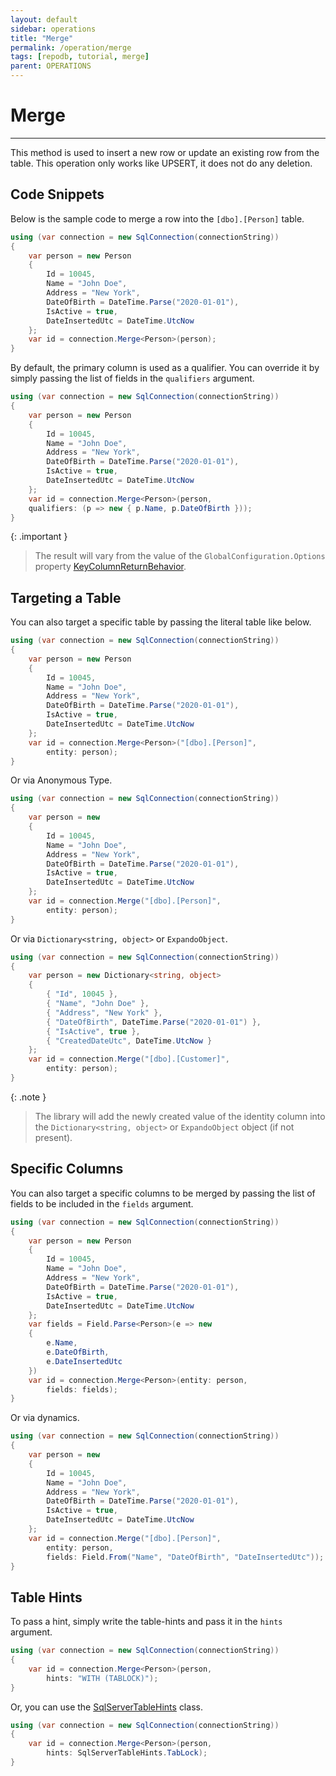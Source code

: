 ```yaml
---
layout: default
sidebar: operations
title: "Merge"
permalink: /operation/merge
tags: [repodb, tutorial, merge]
parent: OPERATIONS
---
```


# Merge

---

This method is used to insert a new row or update an existing row from the table. This operation only works like UPSERT, it does not do any deletion.

## Code Snippets

Below is the sample code to merge a row into the `[dbo].[Person]` table.

```csharp
using (var connection = new SqlConnection(connectionString))
{
    var person = new Person
    {
        Id = 10045,
        Name = "John Doe",
        Address = "New York",
        DateOfBirth = DateTime.Parse("2020-01-01"),
        IsActive = true,
        DateInsertedUtc = DateTime.UtcNow
    };
    var id = connection.Merge<Person>(person);
}
```

By default, the primary column is used as a qualifier. You can override it by simply passing the list of fields in the `qualifiers` argument.

```csharp
using (var connection = new SqlConnection(connectionString))
{
    var person = new Person
    {
        Id = 10045,
        Name = "John Doe",
        Address = "New York",
        DateOfBirth = DateTime.Parse("2020-01-01"),
        IsActive = true,
        DateInsertedUtc = DateTime.UtcNow
    };
    var id = connection.Merge<Person>(person,
    qualifiers: (p => new { p.Name, p.DateOfBirth }));
}
```

{: .important }
> The result will vary from the value of the `GlobalConfiguration.Options` property [KeyColumnReturnBehavior](/enumeration/keycolumnreturnbehavior).

## Targeting a Table

You can also target a specific table by passing the literal table like below.

```csharp
using (var connection = new SqlConnection(connectionString))
{
    var person = new Person
    {
        Id = 10045,
        Name = "John Doe",
        Address = "New York",
        DateOfBirth = DateTime.Parse("2020-01-01"),
        IsActive = true,
        DateInsertedUtc = DateTime.UtcNow
    };
    var id = connection.Merge<Person>("[dbo].[Person]",
        entity: person);
}
```

Or via Anonymous Type.

```csharp
using (var connection = new SqlConnection(connectionString))
{
    var person = new
    {
        Id = 10045,
        Name = "John Doe",
        Address = "New York",
        DateOfBirth = DateTime.Parse("2020-01-01"),
        IsActive = true,
        DateInsertedUtc = DateTime.UtcNow
    };
    var id = connection.Merge("[dbo].[Person]",
        entity: person);
}
```

Or via `Dictionary<string, object>` or `ExpandoObject`.

```csharp
using (var connection = new SqlConnection(connectionString))
{
    var person = new Dictionary<string, object>
    {
        { "Id", 10045 },
        { "Name", "John Doe" },
        { "Address", "New York" },
        { "DateOfBirth", DateTime.Parse("2020-01-01") },
        { "IsActive", true },
        { "CreatedDateUtc", DateTime.UtcNow }
    };
    var id = connection.Merge("[dbo].[Customer]",
        entity: person);
}
```

{: .note }
> The library will add the newly created value of the identity column into the `Dictionary<string, object>` or `ExpandoObject` object (if not present).

## Specific Columns

You can also target a specific columns to be merged by passing the list of fields to be included in the `fields` argument.

```csharp
using (var connection = new SqlConnection(connectionString))
{
    var person = new Person
    {
        Id = 10045,
        Name = "John Doe",
        Address = "New York",
        DateOfBirth = DateTime.Parse("2020-01-01"),
        IsActive = true,
        DateInsertedUtc = DateTime.UtcNow
    };
    var fields = Field.Parse<Person>(e => new
    {
        e.Name,
        e.DateOfBirth,
        e.DateInsertedUtc
    })
    var id = connection.Merge<Person>(entity: person,
        fields: fields);
}
```

Or via dynamics.

```csharp
using (var connection = new SqlConnection(connectionString))
{
    var person = new
    {
        Id = 10045,
        Name = "John Doe",
        Address = "New York",
        DateOfBirth = DateTime.Parse("2020-01-01"),
        IsActive = true,
        DateInsertedUtc = DateTime.UtcNow
    };
    var id = connection.Merge("[dbo].[Person]",
        entity: person,
        fields: Field.From("Name", "DateOfBirth", "DateInsertedUtc"));
}
```

## Table Hints

To pass a hint, simply write the table-hints and pass it in the `hints` argument.

```csharp
using (var connection = new SqlConnection(connectionString))
{
    var id = connection.Merge<Person>(person,
        hints: "WITH (TABLOCK)");
}
```

Or, you can use the [SqlServerTableHints](/class/sqlservertablehints) class.

```csharp
using (var connection = new SqlConnection(connectionString))
{
    var id = connection.Merge<Person>(person,
        hints: SqlServerTableHints.TabLock);
}
```
